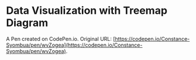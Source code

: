 # Data Visualization with Treemap Diagram

A Pen created on CodePen.io. Original URL: [https://codepen.io/Constance-Syombua/pen/wvZogea](https://codepen.io/Constance-Syombua/pen/wvZogea).

